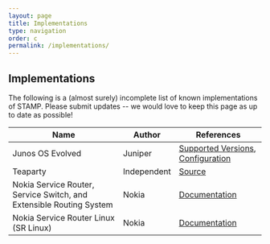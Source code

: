```yaml
---
layout: page
title: Implementations
type: navigation
order: c
permalink: /implementations/
---
```


## Implementations

The following is a (almost surely) incomplete list of known implementations of STAMP. Please submit updates -- we would love to keep this page as up to date as possible!

| Name | Author | References |
| -- | -- | -- |
| Junos OS Evolved | Juniper | [Supported Versions](https://apps.juniper.net/feature-explorer/feature/8836), [Configuration](https://www.juniper.net/documentation/us/en/software/junos/flow-monitoring/topics/concept/twamp-overview.html#id-understanding-twoway-active-measurement-protocol-on-routers__subsection-stamp) |
| Teaparty | Independent | [Source](https://github.com/cerfcast/teaparty)
| Nokia Service Router, Service Switch, and Extensible Routing System | Nokia | [Documentation](https://infocenter.nokia.com/public/7750SR227R1A/index.jsp?topic=%2Fcom.nokia.OAM_Guide%2Fip_performance_twamp.html)
| Nokia Service Router Linux (SR Linux) | Nokia | [Documentation](https://documentation.nokia.com/srlinux/25-7/books/oam/oam_fault_and_performance_tools_and_protocols.html#stamp-oam)
